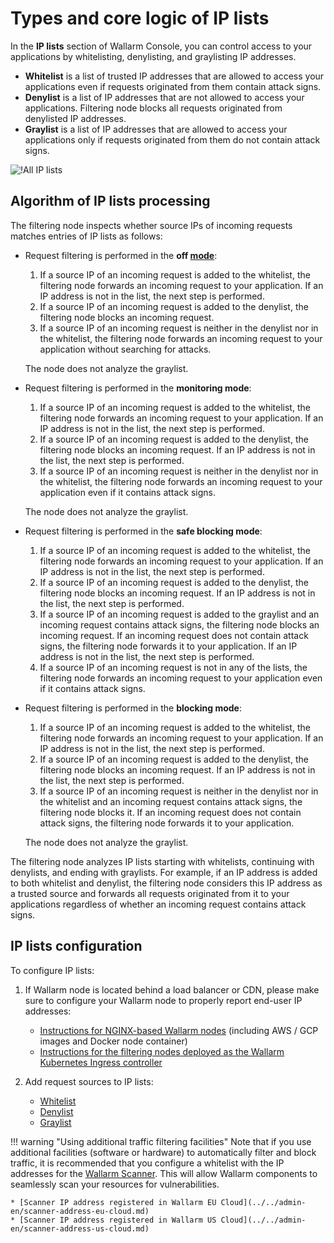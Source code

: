 # Types and core logic of IP lists

In the **IP lists** section of Wallarm Console, you can control access to your applications by whitelisting, denylisting, and graylisting IP addresses.

* **Whitelist** is a list of trusted IP addresses that are allowed to access your applications even if requests originated from them contain attack signs.
* **Denylist** is a list of IP addresses that are not allowed to access your applications. Filtering node blocks all requests originated from denylisted IP addresses.
* **Graylist** is a list of IP addresses that are allowed to access your applications only if requests originated from them do not contain attack signs.

![!All IP lists](../../images/user-guides/ip-lists/ip-lists-home-apps.png)

## Algorithm of IP lists processing

The filtering node inspects whether source IPs of incoming requests matches entries of IP lists as follows:

* Request filtering is performed in the **off [mode](../../admin-en/configure-wallarm-mode.md)**:

    1. If a source IP of an incoming request is added to the whitelist, the filtering node forwards an incoming request to your application. If an IP address is not in the list, the next step is performed.
    1. If a source IP of an incoming request is added to the denylist, the filtering node blocks an incoming request.
    1. If a source IP of an incoming request is neither in the denylist nor in the whitelist, the filtering node forwards an incoming request to your application without searching for attacks.

    The node does not analyze the graylist.
* Request filtering is performed in the **monitoring mode**:

    1. If a source IP of an incoming request is added to the whitelist, the filtering node forwards an incoming request to your application. If an IP address is not in the list, the next step is performed.
    1. If a source IP of an incoming request is added to the denylist, the filtering node blocks an incoming request. If an IP address is not in the list, the next step is performed.
    1. If a source IP of an incoming request is neither in the denylist nor in the whitelist, the filtering node forwards an incoming request to your application even if it contains attack signs.

    The node does not analyze the graylist.
* Request filtering is performed in the **safe blocking mode**:

    1. If a source IP of an incoming request is added to the whitelist, the filtering node forwards an incoming request to your application. If an IP address is not in the list, the next step is performed.
    2. If a source IP of an incoming request is added to the denylist, the filtering node blocks an incoming request. If an IP address is not in the list, the next step is performed.
    3. If a source IP of an incoming request is added to the graylist and an incoming request contains attack signs, the filtering node blocks an incoming request. If an incoming request does not contain attack signs, the filtering node forwards it to your application. If an IP address is not in the list, the next step is performed.
    4. If a source IP of an incoming request is not in any of the lists, the filtering node forwards an incoming request to your application even if it contains attack signs.
* Request filtering is performed in the **blocking mode**:

    1. If a source IP of an incoming request is added to the whitelist, the filtering node forwards an incoming request to your application. If an IP address is not in the list, the next step is performed.
    2. If a source IP of an incoming request is added to the denylist, the filtering node blocks an incoming request. If an IP address is not in the list, the next step is performed.
    3. If a source IP of an incoming request is neither in the denylist nor in the whitelist and an incoming request contains attack signs, the filtering node blocks it. If an incoming request does not contain attack signs, the filtering node forwards it to your application.

    The node does not analyze the graylist.

The filtering node analyzes IP lists starting with whitelists, continuing with denylists, and ending with graylists. For example, if an IP address is added to both whitelist and denylist, the filtering node considers this IP address as a trusted source and forwards all requests originated from it to your applications regardless of whether an incoming request contains attack signs.

## IP lists configuration

To configure IP lists:

1. If Wallarm node is located behind a load balancer or CDN, please make sure to configure your Wallarm node to properly report end-user IP addresses:

    * [Instructions for NGINX-based Wallarm nodes](../../admin-en/using-proxy-or-balancer-en.md) (including AWS / GCP images and Docker node container)
    * [Instructions for the filtering nodes deployed as the Wallarm Kubernetes Ingress controller](../../admin-en/configuration-guides/wallarm-ingress-controller/best-practices/report-public-user-ip.md)
2. Add request sources to IP lists:

    * [Whitelist](whitelist.md)
    * [Denylist](denylist.md)
    * [Graylist](graylist.md)

!!! warning "Using additional traffic filtering facilities"
    Note that if you use additional facilities (software or hardware) to automatically filter and block traffic, it is recommended that you configure a whitelist with the IP addresses for the [Wallarm Scanner](../../about-wallarm-waf/detecting-vulnerabilities.md#vulnerability-scanner). This will allow Wallarm components to seamlessly scan your resources for vulnerabilities.

    * [Scanner IP address registered in Wallarm EU Cloud](../../admin-en/scanner-address-eu-cloud.md)
    * [Scanner IP address registered in Wallarm US Cloud](../../admin-en/scanner-address-us-cloud.md)
